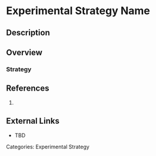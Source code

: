 # Experimental Strategy Name #
## Description ##
## Overview ##
### Strategy ###
## References ##
1.

## External Links ##
* TBD

Categories: Experimental Strategy
